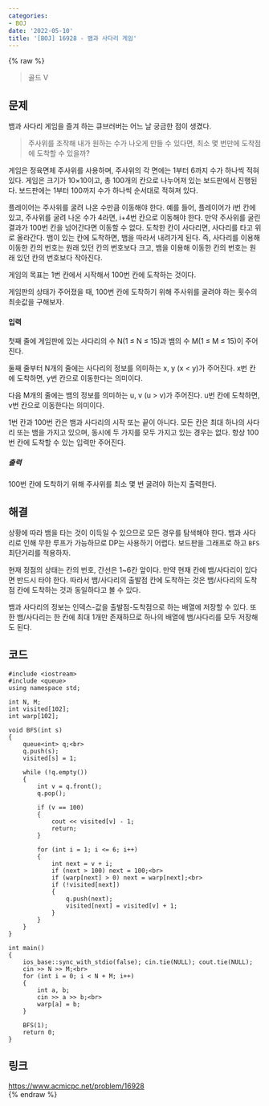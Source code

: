 ```yaml
---
categories:
- BOJ
date: '2022-05-10'
title: '[BOJ] 16928 - 뱀과 사다리 게임'
---
```


{% raw %}
> 골드 V<br>

## 문제
뱀과 사다리 게임을 즐겨 하는 큐브러버는 어느 날 궁금한 점이 생겼다.

> 주사위를 조작해 내가 원하는 수가 나오게 만들 수 있다면, 최소 몇 번만에 도착점에 도착할 수 있을까?<br>

게임은 정육면체 주사위를 사용하며, 주사위의 각 면에는 1부터 6까지 수가 하나씩 적혀있다. 게임은 크기가 10×10이고, 총 100개의 칸으로 나누어져 있는 보드판에서 진행된다. 보드판에는 1부터 100까지 수가 하나씩 순서대로 적혀져 있다.

플레이어는 주사위를 굴려 나온 수만큼 이동해야 한다. 예를 들어, 플레이어가 i번 칸에 있고, 주사위를 굴려 나온 수가 4라면, i+4번 칸으로 이동해야 한다. 만약 주사위를 굴린 결과가 100번 칸을 넘어간다면 이동할 수 없다. 도착한 칸이 사다리면, 사다리를 타고 위로 올라간다. 뱀이 있는 칸에 도착하면, 뱀을 따라서 내려가게 된다. 즉, 사다리를 이용해 이동한 칸의 번호는 원래 있던 칸의 번호보다 크고, 뱀을 이용해 이동한 칸의 번호는 원래 있던 칸의 번호보다 작아진다.

게임의 목표는 1번 칸에서 시작해서 100번 칸에 도착하는 것이다.

게임판의 상태가 주어졌을 때, 100번 칸에 도착하기 위해 주사위를 굴려야 하는 횟수의 최솟값을 구해보자.

#### 입력
첫째 줄에 게임판에 있는 사다리의 수 N(1 ≤ N ≤ 15)과 뱀의 수 M(1 ≤ M ≤ 15)이 주어진다.

둘째 줄부터 N개의 줄에는 사다리의 정보를 의미하는 x, y (x < y)가 주어진다. x번 칸에 도착하면, y번 칸으로 이동한다는 의미이다.

다음 M개의 줄에는 뱀의 정보를 의미하는 u, v (u > v)가 주어진다. u번 칸에 도착하면, v번 칸으로 이동한다는 의미이다.<br>

1번 칸과 100번 칸은 뱀과 사다리의 시작 또는 끝이 아니다. 모든 칸은 최대 하나의 사다리 또는 뱀을 가지고 있으며, 동시에 두 가지를 모두 가지고 있는 경우는 없다. 항상 100번 칸에 도착할 수 있는 입력만 주어진다.

##### 출력
100번 칸에 도착하기 위해 주사위를 최소 몇 번 굴려야 하는지 출력한다.

## 해결
상황에 따라 뱀을 타는 것이 이득일 수 있으므로 모든 경우를 탐색해야 한다. 뱀과 사다리로 인해 무한 루프가 가능하므로 DP는 사용하기 어렵다. 보드판을 그래프로 하고 `BFS` 최단거리를 적용하자.

현재 정점의 상태는 칸의 번호, 간선은 1~6칸 앞이다. 만약 현재 칸에 뱀/사다리이 있다면 반드시 타야 한다. 따라서 뱀/사다리의 출발점 칸에 도착하는 것은 뱀/사다리의 도착점 칸에 도착하는 것과 동일하다고 볼 수 있다.

뱀과 사다리의 정보는 인덱스-값을 출발점-도착점으로 하는 배열에 저장할 수 있다. 또한 뱀/사다리는 한 칸에 최대 1개만 존재하므로 하나의 배열에 뱀/사다리를 모두 저장해도 된다.

## 코드
```
#include <iostream>
#include <queue>
using namespace std;

int N, M;
int visited[102];
int warp[102];

void BFS(int s)
{
	queue<int> q;<br>
	q.push(s);
	visited[s] = 1;

	while (!q.empty())
	{
		int v = q.front();
		q.pop();

		if (v == 100)
		{
			cout << visited[v] - 1;
			return;
		}

		for (int i = 1; i <= 6; i++)
		{
			int next = v + i;
			if (next > 100) next = 100;<br>
			if (warp[next] > 0) next = warp[next];<br>
			if (!visited[next])
			{
				q.push(next);
				visited[next] = visited[v] + 1;
			}
		}
	}
}

int main()
{
	ios_base::sync_with_stdio(false); cin.tie(NULL); cout.tie(NULL);
	cin >> N >> M;<br>
	for (int i = 0; i < N + M; i++)
	{
		int a, b;
		cin >> a >> b;<br>
		warp[a] = b;
	}

	BFS(1);
	return 0;
}
```

## 링크
https://www.acmicpc.net/problem/16928<br>
{% endraw %}